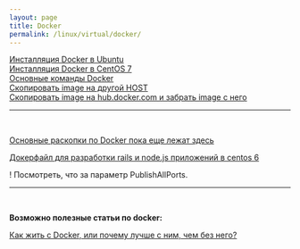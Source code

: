 ```yaml
---
layout: page
title: Docker
permalink: /linux/virtual/docker/
---
```



[Инсталляция Docker в Ubuntu](/linux/virtual/docker/basics/installing-docker-on-ubuntu/)  
[Инсталляция Docker в CentOS 7](/linux/virtual/docker/basics/installing-docker-on-centos/)  
[Основные команды Docker](/linux/virtual/docker/basics/basic-commands/)  
[Скопировать image на другой HOST](/linux/virtual/docker/basics/copying-images-to-other-hosts/)  
[Скопировать image на hub.docker.com и забрать image с него](/linux/virtual/docker/basics/push-and-pull-docker-image-to-hub/)  

___

<br/>

[Основные раскопки по Docker пока еще лежат здесь](http://pre.sysadm.ru/linux/virtual/docker/)  

[Докерфайл для разработки rails и node.js приложений в centos 6](/linux/virtual/docker/dockerfile/)  



! Посмотреть, что за параметр PublishAllPorts.  

___

<br/>

**Возможно полезные статьи по docker:**

[Как жить с Docker, или почему лучше с ним, чем без него?](http://habrahabr.ru/post/250469/)  
